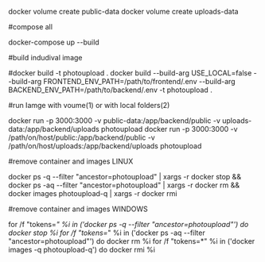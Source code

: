 docker volume create public-data
docker volume create uploads-data

#compose all

docker-compose up --build

#build indudival image  

#docker build -t photoupload .
docker build --build-arg USE_LOCAL=false --build-arg FRONTEND_ENV_PATH=/path/to/frontend/.env  --build-arg BACKEND_ENV_PATH=/path/to/backend/.env  -t photoupload .

#run Iamge with voume(1) or with local folders(2)

docker run -p 3000:3000 -v public-data:/app/backend/public -v uploads-data:/app/backend/uploads photoupload
docker run -p 3000:3000 -v /path/on/host/public:/app/backend/public -v /path/on/host/uploads:/app/backend/uploads photoupload

#remove container and images LINUX

docker ps -q --filter "ancestor=photoupload" | xargs -r docker stop && \
docker ps -aq --filter "ancestor=photoupload" | xargs -r docker rm && \
docker images photoupload-q | xargs -r docker rmi

#remove container and images WINDOWS

for /f "tokens=*" %i in ('docker ps -q --filter "ancestor=photoupload"') do docker stop %i
for /f "tokens=*" %i in ('docker ps -aq --filter "ancestor=photoupload"') do docker rm %i
for /f "tokens=*" %i in ('docker images -q photoupload-q') do docker rmi %i
